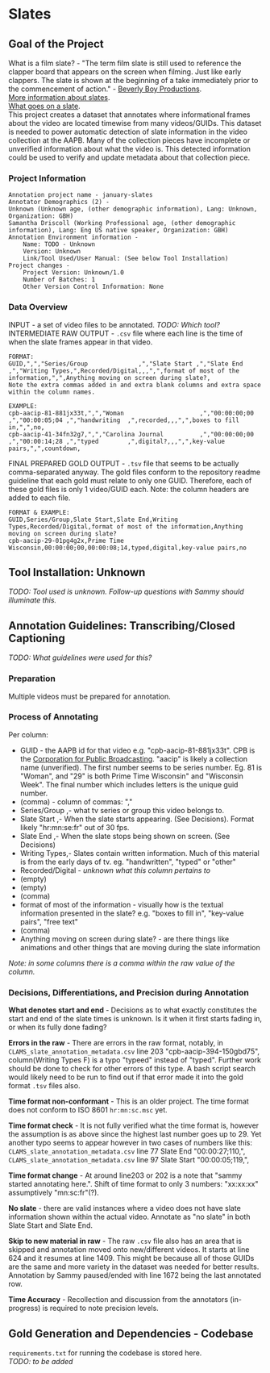 # Slates

## Goal of the Project
What is a film slate? - "The term film slate is still used to reference the clapper board that appears on the screen when filming. Just like early clappers. 
The slate is shown at the beginning of a take immediately prior to the commencement of action." - [Beverly Boy Productions](https://beverlyboy.com/filmmaking/what-does-slate-mean-in-film/#:~:text=The%20term%20film%20slate%20is,the%20term%20slate%20in%20film.).  
[More information about slates](https://www.youtube.com/watch?v=Heg6kDxXZ8k&t=13).  
[What goes on a slate](theblackandblue.com/2012/11/05/deciphering-film-slate-1/).  
This project creates a dataset that annotates where informational frames about the video are located timewise from many videos/GUIDs. 
This dataset is needed to power automatic detection of slate information in the video collection at the AAPB. 
Many of the collection pieces have incomplete or unverified information about what the video is. 
This detected information could be used to verify and update metadata about that collection piece.

### Project Information
```
Annotation project name - january-slates
Annotator Demographics (2) -  
Unknown (Unknown age, (other demographic information), Lang: Unknown, Organization: GBH)  
Samantha Driscoll (Working Professional age, (other demographic information), Lang: Eng US native speaker, Organization: GBH)  
Annotation Environment information -    
    Name: TODO - Unknown  
    Version: Unknown  
    Link/Tool Used/User Manual: (See below Tool Installation)  
Project changes -  
    Project Version: Unknown/1.0  
    Number of Batches: 1
    Other Version Control Information: None
```

### Data Overview
INPUT - a set of video files to be annotated. _TODO: Which tool?_   
INTERMEDIATE RAW OUTPUT - `.csv` file where each line is the time of when the slate frames appear in that video.
```
FORMAT: 
GUID,",","Series/Group              ,","Slate Start ,","Slate End   ,","Writing Types,",Recorded/Digital,,,",",format of most of the information,",",Anything moving on screen during slate?,
Note the extra commas added in and extra blank columns and extra space within the column names. 
```
```
EXAMPLE:
cpb-aacip-81-881jx33t,",","Woman                     ,","00:00:00;00 ,","00:00:05;04 ,","handwriting  ,",recorded,,,",",boxes to fill in,",",no,
cpb-aacip-41-34fn32g7,",","Carolina Journal          ,","00:00:00;00 ,","00:00:14;28 ,","typed        ,",digital?,,,",",key-value pairs,",",countdown,
```
FINAL PREPARED GOLD OUTPUT - `.tsv` file that seems to be actually comma-separated anyway. The gold files conform to the repository readme guideline that each 
gold must relate to only one GUID. Therefore, each of these gold files is only 1 video/GUID each. Note: the column headers are added to each file.  
```
FORMAT & EXAMPLE:
GUID,Series/Group,Slate Start,Slate End,Writing Types,Recorded/Digital,format of most of the information,Anything moving on screen during slate?
cpb-aacip-29-01pg4g2x,Prime Time Wisconsin,00:00:00;00,00:00:08;14,typed,digital,key-value pairs,no
```

## Tool Installation: Unknown
_TODO: Tool used is unknown. Follow-up questions with Sammy should illuminate this._

## Annotation Guidelines: Transcribing/Closed Captioning
_TODO: What guidelines were used for this?_
### Preparation
Multiple videos must be prepared for annotation.  
### Process of Annotating

Per column:  
* GUID - the AAPB id for that video e.g. "cpb-aacip-81-881jx33t". 
CPB is the [Corporation for Public Broadcasting](https://cpb.org/faq#1-1:~:text=Public%20Broadcasting%20(CPB)%3F-,CPB,-is%20a%20private).
"aacip" is likely a collection name (unverified).
The first number seems to be series number. Eg. 81 is "Woman", and "29" is both Prime Time Wisconsin" and "Wisconsin Week".
The final number which includes letters is the unique guid number.  
* (comma) - column of commas: ","  
* Series/Group              ,- what tv series or group this video belongs to.  
* Slate Start ,- When the slate starts appearing. (See Decisions). Format likely "hr:mn:se:fr" out of 30 fps.     
* Slate End   ,- When the slate stops being shown on screen. (See Decisions)  
* Writing Types,- Slates contain written information. Much of this material is from the early days of tv. eg. "handwritten", "typed" or "other"   
* Recorded/Digital - _unknown what this column pertains to_  
* (empty)  
* (empty)  
* (comma)  
* format of most of the information - visually how is the textual information presented in the slate? e.g. "boxes to fill in", "key-value pairs", "free text"  
* (comma)  
* Anything moving on screen during slate? - are there things like animations and other things that are moving during the slate information

_Note: in some columns there is a comma within the raw value of the column._

### Decisions, Differentiations, and Precision during Annotation
**What denotes start and end** - Decisions as to what exactly constitutes the start and end of the slate times is unknown. Is it when it first starts fading in, or when its fully done fading? 

**Errors in the raw** - There are errors in the raw format, notably, in `CLAMS_slate_annotation_metadata.csv` line 203 "cpb-aacip-394-150gbd75", column(Writing Types F) is a typo "typeed" instead of "typed". 
Further work should be done to check for other errors of this type. A bash script search would likely need to be run to find out if that error made it into the gold format `.tsv` files also.

**Time format non-conformant** - This is an older project. The time format does not conform to ISO 8601 `hr:mn:sc.msc` yet.

**Time format check** - It is not fully verified what the time format is, however the assumption is as above since the highest last number goes up to 29.
Yet another typo seems to appear however in two cases of numbers like this: `CLAMS_slate_annotation_metadata.csv` line 77 Slate End "00:00:27;110,",
`CLAMS_slate_annotation_metadata.csv` line 97 Slate Start "00:00:05;119,", 

**Time format change** - At around line203 or 202 is a note that "sammy started annotating here.". 
Shift of time format to only 3 numbers: "xx:xx:xx" assumptively "mn:sc:fr"(?).  

**No slate** - there are valid instances where a video does not have slate information shown within the actual video. Annotate as "no slate" in both Slate Start and Slate End.  

**Skip to new material in raw** - The raw `.csv` file also has an area that is skipped and annotation moved onto new/different videos. 
It starts at line 624 and it resumes at line 1409. This might be because all of those GUIDs are the same and more variety in the dataset was needed for better results.
Annotation by Sammy paused/ended with line 1672 being the last annotated row.  

**Time Accuracy** - Recollection and discussion from the annotators (in-progress) is required to note precision levels. 

## Gold Generation and Dependencies - Codebase
`requirements.txt` for running the codebase is stored here.  
_TODO: to be added_